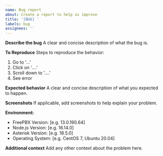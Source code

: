 ```yaml
---
name: Bug report
about: Create a report to help us improve
title: '[BUG] '
labels: bug
assignees: ''
---
```


**Describe the bug**
A clear and concise description of what the bug is.

**To Reproduce**
Steps to reproduce the behavior:
1. Go to '...'
2. Click on '....'
3. Scroll down to '....'
4. See error

**Expected behavior**
A clear and concise description of what you expected to happen.

**Screenshots**
If applicable, add screenshots to help explain your problem.

**Environment:**
- FreePBX Version: [e.g. 13.0.190.64]
- Node.js Version: [e.g. 16.14.0]
- Asterisk Version: [e.g. 18.5.0]
- Operating System: [e.g. CentOS 7, Ubuntu 20.04]

**Additional context**
Add any other context about the problem here.
